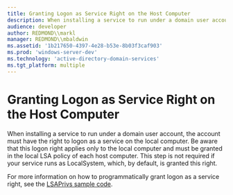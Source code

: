 ```yaml
---
title: Granting Logon as Service Right on the Host Computer
description: When installing a service to run under a domain user account, the account must have the right to logon as a service on the local computer.
audience: developer
author: REDMOND\\markl
manager: REDMOND\\mbaldwin
ms.assetid: '1b217650-4397-4e28-b53e-8b03f3caf903'
ms.prod: 'windows-server-dev'
ms.technology: 'active-directory-domain-services'
ms.tgt_platform: multiple
---
```


# Granting Logon as Service Right on the Host Computer

When installing a service to run under a domain user account, the account must have the right to logon as a service on the local computer. Be aware that this logon right applies only to the local computer and must be granted in the local LSA policy of each host computer. This step is not required if your service runs as LocalSystem, which, by default, is granted this right.

For more information on how to programmatically grant logon as a service right, see the [LSAPrivs sample code](https://www.google.com/#q=LSAPrivs).

 

 




